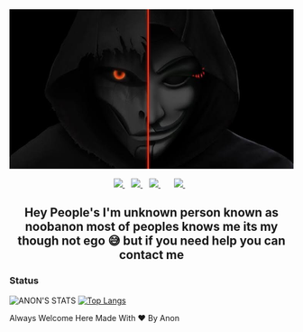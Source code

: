 <img src="https://github.com/noobanon/noobanon/blob/master/EVqprPj.jpg"> 


<p align='center'> <a href="https://twitter.com/noobanonx">
    <img src="https://img.shields.io/badge/twitter-%231DA1F2.svg?&style=for-the-badge&logo=twitter&logoColor=white" />        
  </a>&nbsp;&nbsp; <a href="https://linkedin.com/noobanon">
    <img src="https://img.shields.io/badge/linkedin-%230077B5.svg?&style=for-the-badge&logo=linkedin&logoColor=white" />        
  </a>&nbsp;&nbsp; <a href="https://instagram.com/noobanon">
    <img src="https://img.shields.io/badge/instagram-%23E4405F.svg?&style=for-the-badge&logo=instagram&logoColor=white" />        
  </a>&nbsp;&nbsp; 
</a>&nbsp;&nbsp; <a href="https://t.me/noobanon">
    <img src="https://img.shields.io/badge/%20%F0%9F%92%99-Telegram-blue?style=for-the-badge" />        
  </a>&nbsp;&nbsp; </p>

<h2 align='center'> Hey People's I'm unknown person known as noobanon most of peoples knows me its my though not ego 😅 but if you need help you can contact me </h2>


### Status 
<p align='center'>
  
![ANON'S STATS](https://github-readme-stats.vercel.app/api?username=noobanon&show_icons=true&theme=radical)
[![Top Langs](https://github-readme-stats.vercel.app/api/top-langs/?username=noobanon&layout=compact)](https://github.com/noobanon/github-readme-stats)

<p/>
Always Welcome Here Made With ❤ By Anon

